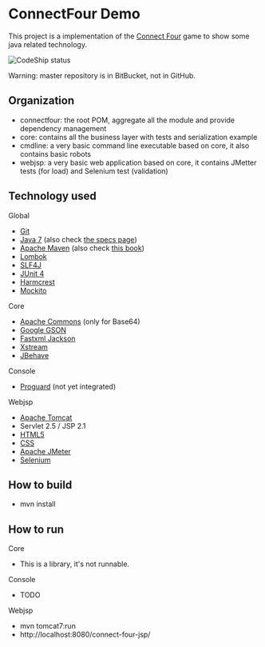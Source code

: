 ConnectFour Demo
===============
This project is a implementation of the [Connect Four](http://en.wikipedia.org/wiki/Connect_Four) game to show some java related technology.

![CodeShip status](https://www.codeship.io/projects/1d88ad50-af84-0131-1f7f-52f111de9aa7/status)

Warning: master repository is in BitBucket, not in GitHub.

Organization
------------
* connectfour: the root POM, aggregate all the module and provide dependency management
* core: contains all the business layer with tests and serialization example
* cmdline: a very basic command line executable based on core, it also contains basic robots
* webjsp: a very basic web application based on core, it contains JMetter tests (for load) and Selenium test (validation)

Technology used
---------------
Global
* [Git](http://git-scm.com/)
* [Java 7](http://docs.oracle.com/javase/7/docs/) (also check [the specs page](http://docs.oracle.com/javase/specs/))
* [Apache Maven](http://maven.apache.org/pom.html) (also check [this book](http://books.sonatype.com/mvnref-book/reference/))
* [Lombok](http://projectlombok.org/features/)
* [SLF4J](http://www.slf4j.org/)
* [JUnit 4](https://github.com/junit-team/junit/wiki)
* [Harmcrest](https://code.google.com/p/hamcrest/wiki/Tutorial)
* [Mockito](http://docs.mockito.googlecode.com/hg/latest/org/mockito/Mockito.html)

Core
* [Apache Commons](http://commons.apache.org/) (only for Base64)
* [Google GSON](https://sites.google.com/site/gson/gson-user-guide)
* [Fastxml Jackson](http://wiki.fasterxml.com/JacksonHome)
* [Xstream](http://xstream.codehaus.org/)
* [JBehave](http://jbehave.org/reference/stable/getting-started.html)

Console
* [Proguard](http://proguard.sourceforge.net/) (not yet integrated)

Webjsp
* [Apache Tomcat](http://tomcat.apache.org/)
* Servlet 2.5 / JSP 2.1
* [HTML5](http://www.w3.org/TR/html5/)
* [CSS](http://www.w3.org/TR/CSS2/)
* [Apache JMeter](https://jmeter.apache.org/)
* [Selenium](http://docs.seleniumhq.org/)

How to build
------------
* mvn install

How to run
----------
Core
* This is a library, it's not runnable.

Console
* TODO

Webjsp
* mvn tomcat7:run
* http://localhost:8080/connect-four-jsp/
